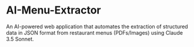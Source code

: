 # AI-Menu-Extractor
An AI-powered web application that automates the extraction of structured data in JSON format from restaurant menus (PDFs/Images) using Claude 3.5 Sonnet.
